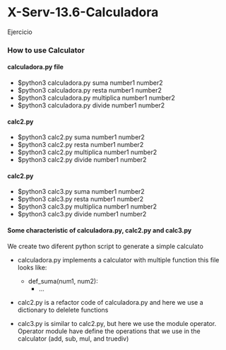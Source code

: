 # X-Serv-13.6-Calculadora

Ejercicio

### How to use Calculator
#### calculadora.py file
- $python3 calculadora.py suma  number1 number2
- $python3 calculadora.py resta number1 number2
- $python3 calculadora.py multiplica number1 number2
- $python3 calculadora.py divide number1 number2


#### calc2.py

- $python3 calc2.py suma  number1 number2
- $python3 calc2.py resta number1 number2
- $python3 calc2.py multiplica number1 number2
- $python3 calc2.py divide number1 number2

#### calc2.py

- $python3 calc3.py suma  number1 number2
- $python3 calc3.py resta number1 number2
- $python3 calc3.py multiplica number1 number2
- $python3 calc3.py divide number1 number2

#### Some characteristic of calculadora.py, calc2.py and calc3.py

We create two diferent python script to generate a simple calculato

- calculadora.py implements a calculator with multiple function
this file looks like:

  - def_suma(num1, num2): 
    - ...
    
- calc2.py is a refactor code of calculadora.py and here
we use a dictionary to delelete functions
   
- calc3.py is similar to calc2.py, but here we use the module
operator. Operator module have define the operations that we use
in the calculator (add, sub, mul, and truediv)
